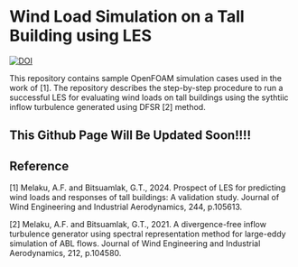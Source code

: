 # Wind Load Simulation on a Tall Building using LES

[![DOI](https://zenodo.org/badge/300517389.svg)](https://zenodo.org/badge/latestdoi/300517389)

This repository contains sample OpenFOAM simulation cases used in the work of [1]. The repository describes the step-by-step procedure to run a successful LES for evaluating wind loads on tall buildings using the sythtiic inflow turbulence generated using DFSR [2] method.

## This Github Page Will Be Updated Soon!!!!
 
## Reference 
[1] Melaku, A.F. and Bitsuamlak, G.T., 2024. Prospect of LES for predicting wind loads and responses of tall buildings: A validation study. Journal of Wind Engineering and Industrial Aerodynamics, 244, p.105613.

[2] Melaku, A.F. and Bitsuamlak, G.T., 2021. A divergence-free inflow turbulence generator using spectral representation method for large-eddy simulation of ABL flows. Journal of Wind Engineering and Industrial Aerodynamics, 212, p.104580.
